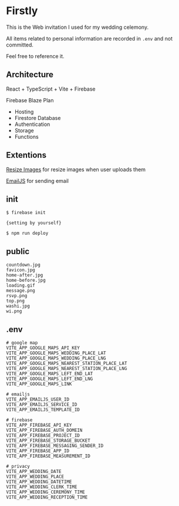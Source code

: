 # Firstly

This is the Web invitation I used for my wedding celemony.

All items related to personal information are recorded in `.env` and not committed.

Feel free to reference it.

## Architecture

React + TypeScript + Vite + Firebase

Firebase Blaze Plan

- Hosting
- Firestore Database
- Authentication
- Storage
- Functions

## Extentions

[Resize Images](https://extensions.dev/extensions/firebase/storage-resize-images) for resize images when user uploads them

[EmailJS](https://www.emailjs.com/) for sending email

## init

```
$ firebase init

{setting by yourself}

$ npm run deploy
```

## public

```
countdown.jpg
favicon.jpg
home-after.jpg
home-before.jpg
loading.gif
message.png
rsvp.png
top.png
washi.jpg
wi.png
```

## .env

```
# google map
VITE_APP_GOOGLE_MAPS_API_KEY
VITE_APP_GOOGLE_MAPS_WEDDING_PLACE_LAT
VITE_APP_GOOGLE_MAPS_WEDDING_PLACE_LNG
VITE_APP_GOOGLE_MAPS_NEAREST_STATION_PLACE_LAT
VITE_APP_GOOGLE_MAPS_NEAREST_STATION_PLACE_LNG
VITE_APP_GOOGLE_MAPS_LEFT_END_LAT
VITE_APP_GOOGLE_MAPS_LEFT_END_LNG
VITE_APP_GOOGLE_MAPS_LINK

# emailjs
VITE_APP_EMAILJS_USER_ID
VITE_APP_EMAILJS_SERVICE_ID
VITE_APP_EMAILJS_TEMPLATE_ID

# firebase
VITE_APP_FIREBASE_API_KEY
VITE_APP_FIREBASE_AUTH_DOMEIN
VITE_APP_FIREBASE_PROJECT_ID
VITE_APP_FIREBASE_STORAGE_BUCKET
VITE_APP_FIREBASE_MESSAGING_SENDER_ID
VITE_APP_FIREBASE_APP_ID
VITE_APP_FIREBASE_MEASUREMENT_ID

# privacy
VITE_APP_WEDDING_DATE
VITE_APP_WEDDING_PLACE
VITE_APP_WEDDING_DATETIME
VITE_APP_WEDDING_CLERK_TIME
VITE_APP_WEDDING_CEREMONY_TIME
VITE_APP_WEDDING_RECEPTION_TIME
```
